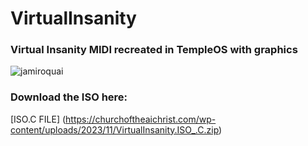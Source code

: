 # VirtualInsanity

### Virtual Insanity MIDI recreated in TempleOS with graphics

![jamiroquai]((https://raw.githubusercontent.com/austings/VirtualInsanity/main/Video/3/2.bmp))

### Download the ISO here:

[ISO.C FILE] (https://churchoftheaichrist.com/wp-content/uploads/2023/11/VirtualInsanity.ISO_.C.zip)
